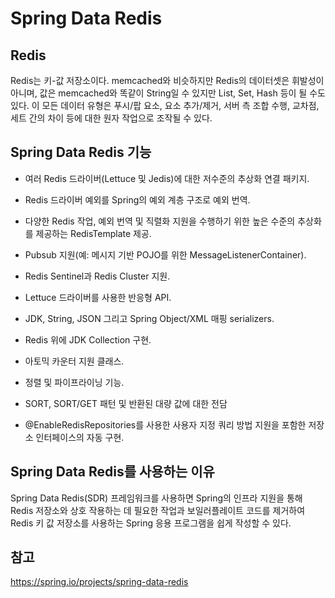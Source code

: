 # Spring Data Redis

## Redis
Redis는 키-값 저장소이다. memcached와 비슷하지만 Redis의 데이터셋은 휘발성이 아니며, 값은 memcached와 똑같이 String일 수 있지만 List, Set, Hash 등이 될 수도 있다. 이 모든 데이터 유형은 푸시/팝 요소, 요소 추가/제거, 서버 측 조합 수행, 교차점, 세트 간의 차이 등에 대한 원자 작업으로 조작될 수 있다.

## Spring Data Redis 기능
- 여러 Redis 드라이버(Lettuce 및 Jedis)에 대한 저수준의 추상화 연결 패키지.

- Redis 드라이버 예외를 Spring의 예외 계층 구조로 예외 번역.

- 다양한 Redis 작업, 예외 번역 및 직렬화 지원을 수행하기 위한 높은 수준의 추상화를 제공하는 RedisTemplate 제공. 

- Pubsub 지원(예: 메시지 기반 POJO를 위한 MessageListenerContainer).

- Redis Sentinel과 Redis Cluster 지원.

- Lettuce 드라이버를 사용한 반응형 API.

- JDK, String, JSON 그리고 Spring Object/XML 매핑 serializers.

- Redis 위에 JDK Collection 구현.

- 아토믹 카운터 지원 클래스.

- 정렬 및 파이프라이닝 기능.

- SORT, SORT/GET 패턴 및 반환된 대량 값에 대한 전담 

- @EnableRedisRepositories를 사용한 사용자 지정 쿼리 방법 지원을 포함한 저장소 인터페이스의 자동 구현.

## Spring Data Redis를 사용하는 이유
Spring Data Redis(SDR) 프레임워크를 사용하면 Spring의 인프라 지원을 통해 Redis 저장소와 상호 작용하는 데 필요한 작업과 보일러플레이트 코드를 제거하여 Redis 키 값 저장소를 사용하는 Spring 응용 프로그램을 쉽게 작성할 수 있다.

## 참고
https://spring.io/projects/spring-data-redis  
